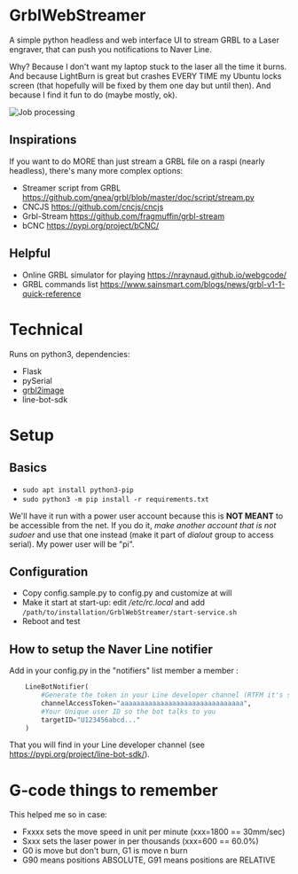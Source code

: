 # GrblWebStreamer
A simple python headless and web interface UI to stream GRBL to a Laser engraver, that can push you notifications to Naver Line.

Why? Because I don't want my laptop stuck to the laser all the time it burns. And because LightBurn is great but crashes EVERY TIME my Ubuntu locks screen (that hopefully will be fixed by them one day but until then). And because I find it fun to do (maybe mostly, ok).

![Job processing](https://github.com/AlanFromJapan/grbl2image/blob/main/sample.gcode/Screenshot01.png?raw=true)

## Inspirations
If you want to do MORE than just stream a GRBL file on a raspi (nearly headless), there's many more complex options: 
 - Streamer script from GRBL https://github.com/gnea/grbl/blob/master/doc/script/stream.py
 - CNCJS https://github.com/cncjs/cncjs
 - Grbl-Stream https://github.com/fragmuffin/grbl-stream
 - bCNC https://pypi.org/project/bCNC/


## Helpful
 - Online GRBL simulator for playing https://nraynaud.github.io/webgcode/
 - GRBL commands list https://www.sainsmart.com/blogs/news/grbl-v1-1-quick-reference

# Technical
Runs on python3, dependencies:
 - Flask
 - pySerial
 - [grbl2image](https://github.com/AlanFromJapan/grbl2image)
 - line-bot-sdk
 
# Setup
## Basics
 - `sudo apt install python3-pip`
 - `sudo python3 -m pip install -r requirements.txt`

We'll have it run with a power user account because this is **NOT MEANT** to be accessible from the net. If you do it, *make another account that is not sudoer* and use that one instead (make it part of *dialout* group to access serial). My power user will be "pi".

## Configuration
 - Copy config.sample.py to config.py and customize at will
 - Make it start at start-up: edit */etc/rc.local* and add `/path/to/installation/GrblWebStreamer/start-service.sh`
 - Reboot and test

## How to setup the Naver Line notifier
Add in your config.py in the "notifiers" list member a member :
```python
    LineBotNotifier(
        #Generate the token in your Line developer channel (RTFM it's super straight forward)
        channelAccessToken="aaaaaaaaaaaaaaaaaaaaaaaaaaaaaaa", 
        #Your Unique user ID so the bot talks to you
        targetID="U123456abcd..."
    )
```
That you will find in your Line developer channel (see https://pypi.org/project/line-bot-sdk/).

# G-code things to remember
This helped me so in case:
 - Fxxxx sets the move speed in unit per minute (xxx=1800 == 30mm/sec)
 - Sxxx sets the laser power in per thousands (xxx=600 == 60.0%)
 - G0 is move but don't burn, G1 is move n burn
 - G90 means positions ABSOLUTE, G91 means positions are RELATIVE
